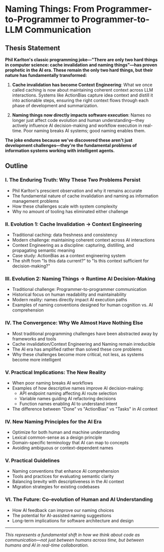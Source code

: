 # Naming Things: From Programmer-to-Programmer to Programmer-to-LLM Communication

## Thesis Statement

**Phil Karlton's classic programming joke—"There are only two hard things in computer science: cache invalidation and naming things"—has proven prophetic in the AI era. These remain the only two hard things, but their nature has fundamentally transformed:**

1. **Cache invalidation has become Context Engineering**: What we once called caching is now about maintaining coherent context across LLM interactions. Systems like ActionBias capture idea context and distill it into actionable steps, ensuring the right context flows through each phase of development and summarization.

2. **Naming things now directly impacts software execution**: Names no longer just affect code evolution and human understanding—they actively influence AI decision-making and workflow execution in real-time. Poor naming breaks AI systems; good naming enables them.

**The joke endures because we've discovered these aren't just development challenges—they're the fundamental problems of information systems working with intelligent agents.**

## Outline

### I. The Enduring Truth: Why These Two Problems Persist
- Phil Karlton's prescient observation and why it remains accurate
- The fundamental nature of cache invalidation and naming as information management problems
- How these challenges scale with system complexity
- Why no amount of tooling has eliminated either challenge

### II. Evolution 1: Cache Invalidation → Context Engineering
- Traditional caching: data freshness and consistency
- Modern challenge: maintaining coherent context across AI interactions
- Context Engineering as a discipline: capturing, distilling, and propagating semantic meaning
- Case study: ActionBias as a context engineering system
- The shift from "Is this data current?" to "Is this context sufficient for decision-making?"

### III. Evolution 2: Naming Things → Runtime AI Decision-Making
- Traditional challenge: Programmer-to-programmer communication
- Historical focus on human readability and maintainability
- Modern reality: names directly impact AI execution paths
- Examples of naming conventions designed for human cognition vs. AI comprehension

### IV. The Convergence: Why We Almost Have Nothing Else
- Most traditional programming challenges have been abstracted away by frameworks and tools
- Cache invalidation/Context Engineering and Naming remain irreducible
- The AI era has amplified rather than solved these core problems
- Why these challenges become more critical, not less, as systems become more intelligent

### V. Practical Implications: The New Reality
- When poor naming breaks AI workflows
- Examples of how descriptive names improve AI decision-making:
  - API endpoint naming affecting AI route selection
  - Variable names guiding AI refactoring decisions  
  - Function names enabling AI to understand intent
- The difference between "Done" vs "ActionBias" vs "Tasks" in AI context

### IV. New Naming Principles for the AI Era
- Optimize for both human and machine understanding
- Lexical common-sense as a design principle
- Domain-specific terminology that AI can map to concepts
- Avoiding ambiguous or context-dependent names

### V. Practical Guidelines
- Naming conventions that enhance AI comprehension
- Tools and practices for evaluating semantic clarity
- Balancing brevity with descriptiveness in the AI context
- Migration strategies for existing codebases

### VI. The Future: Co-evolution of Human and AI Understanding
- How AI feedback can improve our naming choices
- The potential for AI-assisted naming suggestions
- Long-term implications for software architecture and design

---

*This represents a fundamental shift in how we think about code as communication—not just between humans across time, but between humans and AI in real-time collaboration.*